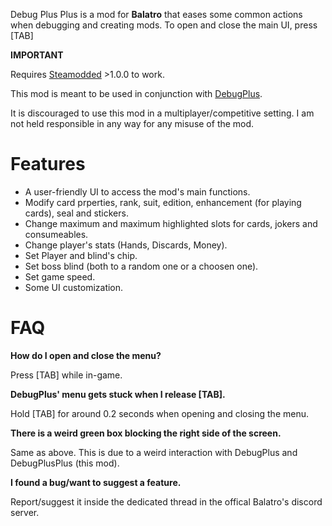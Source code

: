 Debug Plus Plus is a mod for **Balatro** that eases some common actions when debugging and creating mods. To open and close the main UI, press [TAB]

**IMPORTANT**

Requires [Steamodded](https://github.com/Steamodded/smods) >1.0.0 to work.

This mod is meant to be used in conjunction with [DebugPlus](https://github.com/WilsontheWolf/DebugPlus).

It is discouraged to use this mod in a multiplayer/competitive setting. I am not held responsible in any way for any misuse of the mod.

# Features

- A user-friendly UI to access the mod's main functions.
- Modify card prperties, rank, suit, edition, enhancement (for playing cards), seal and stickers.
- Change maximum and maximum highlighted slots for cards, jokers and consumeables.
- Change player's stats (Hands, Discards, Money).
- Set Player and blind's chip.
- Set boss blind (both to a random one or a choosen one).
- Set game speed.
- Some UI customization.

# FAQ

**How do I open and close the menu?**

Press [TAB] while in-game.


**DebugPlus' menu gets stuck when I release [TAB].**

Hold [TAB] for around 0.2 seconds when opening and closing the menu.


**There is a weird green box blocking the right side of the screen.**

Same as above. This is due to a weird interaction with DebugPlus and DebugPlusPlus (this mod).


**I found a bug/want to suggest a feature.**

Report/suggest it inside the dedicated thread in the offical Balatro's discord server.
